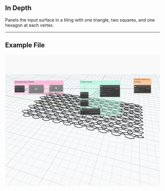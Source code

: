 ## In Depth
Panels the input surface in a tiling with one triangle, two squares, and one hexagon at each vertex.
___
## Example File

![X](./Autodesk.DesignScript.Geometry.PanelSurface.ByRhombiTriHexagonals_img.jpg)
